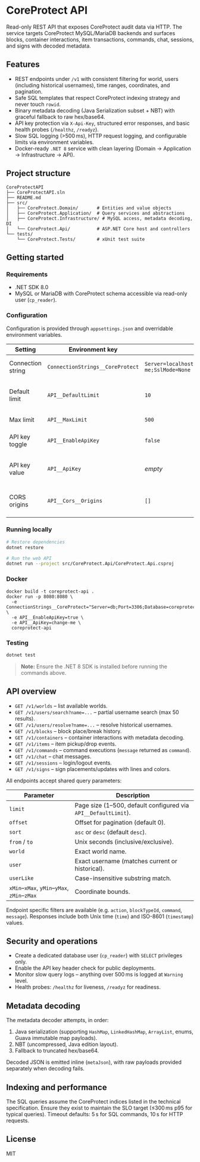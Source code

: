 # CoreProtect API

Read-only REST API that exposes CoreProtect audit data via HTTP. The service targets CoreProtect MySQL/MariaDB backends and surfaces blocks, container interactions, item transactions, commands, chat, sessions, and signs with decoded metadata.

## Features

* REST endpoints under `/v1` with consistent filtering for world, users (including historical usernames), time ranges, coordinates, and pagination.
* Safe SQL templates that respect CoreProtect indexing strategy and never touch `rowid`.
* Binary metadata decoding (Java Serialization subset + NBT) with graceful fallback to raw hex/base64.
* API key protection via `X-Api-Key`, structured error responses, and basic health probes (`/healthz`, `/readyz`).
* Slow SQL logging (>500 ms), HTTP request logging, and configurable limits via environment variables.
* Docker-ready `.NET 8` service with clean layering (Domain → Application → Infrastructure → API).

## Project structure

```
CoreProtectAPI
├── CoreProtectAPI.sln
├── README.md
├── src/
│   ├── CoreProtect.Domain/       # Entities and value objects
│   ├── CoreProtect.Application/  # Query services and abstractions
│   ├── CoreProtect.Infrastructure/ # MySQL access, metadata decoding, DI
│   └── CoreProtect.Api/          # ASP.NET Core host and controllers
└── tests/
    └── CoreProtect.Tests/        # xUnit test suite
```

## Getting started

### Requirements

* .NET SDK 8.0
* MySQL or MariaDB with CoreProtect schema accessible via read-only user (`cp_reader`).

### Configuration

Configuration is provided through `appsettings.json` and overridable environment variables.

| Setting | Environment key | Default | Description |
| ------- | ---------------- | ------- | ----------- |
| Connection string | `ConnectionStrings__CoreProtect` | `Server=localhost;Port=3306;Database=coreprotect;Uid=cp_reader;Pwd=change-me;SslMode=None` | CoreProtect database connection. |
| Default limit | `API__DefaultLimit` | `10` | Default page size when `limit` is omitted. |
| Max limit | `API__MaxLimit` | `500` | Maximum allowed `limit`. |
| API key toggle | `API__EnableApiKey` | `false` | Enables header based authentication. |
| API key value | `API__ApiKey` | _empty_ | Value compared against `X-Api-Key`. |
| CORS origins | `API__Cors__Origins` | `[]` | Comma-separated list of allowed origins. |

### Running locally

```bash
# Restore dependencies
dotnet restore

# Run the web API
dotnet run --project src/CoreProtect.Api/CoreProtect.Api.csproj
```

### Docker

```
docker build -t coreprotect-api .
docker run -p 8080:8080 \
  -e ConnectionStrings__CoreProtect="Server=db;Port=3306;Database=coreprotect;Uid=cp_reader;Pwd=secret;SslMode=None" \
  -e API__EnableApiKey=true \
  -e API__ApiKey=change-me \
  coreprotect-api
```

### Testing

```bash
dotnet test
```

> **Note:** Ensure the .NET 8 SDK is installed before running the commands above.

## API overview

* `GET /v1/worlds` – list available worlds.
* `GET /v1/users/search?name=...` – partial username search (max 50 results).
* `GET /v1/users/resolve?name=...` – resolve historical usernames.
* `GET /v1/blocks` – block place/break history.
* `GET /v1/containers` – container interactions with metadata decoding.
* `GET /v1/items` – item pickup/drop events.
* `GET /v1/commands` – command executions (`message` returned as `command`).
* `GET /v1/chat` – chat messages.
* `GET /v1/sessions` – login/logout events.
* `GET /v1/signs` – sign placements/updates with lines and colors.

All endpoints accept shared query parameters:

| Parameter | Description |
| --------- | ----------- |
| `limit` | Page size (1–500, default configured via `API__DefaultLimit`). |
| `offset` | Offset for pagination (default 0). |
| `sort` | `asc` or `desc` (default `desc`). |
| `from` / `to` | Unix seconds (inclusive/exclusive). |
| `world` | Exact world name. |
| `user` | Exact username (matches current or historical). |
| `userLike` | Case-insensitive substring match. |
| `xMin`–`xMax`, `yMin`–`yMax`, `zMin`–`zMax` | Coordinate bounds. |

Endpoint specific filters are available (e.g. `action`, `blockTypeId`, `command`, `message`). Responses include both Unix time (`time`) and ISO-8601 (`timestamp`) values.

## Security and operations

* Create a dedicated database user (`cp_reader`) with `SELECT` privileges only.
* Enable the API key header check for public deployments.
* Monitor slow query logs – anything over 500 ms is logged at `Warning` level.
* Health probes: `/healthz` for liveness, `/readyz` for readiness.

## Metadata decoding

The metadata decoder attempts, in order:

1. Java serialization (supporting `HashMap`, `LinkedHashMap`, `ArrayList`, enums, Guava immutable map payloads).
2. NBT (uncompressed, Java edition layout).
3. Fallback to truncated hex/base64.

Decoded JSON is emitted inline (`metaJson`), with raw payloads provided separately when decoding fails.

## Indexing and performance

The SQL queries assume the CoreProtect indices listed in the technical specification. Ensure they exist to maintain the SLO target (≤300 ms p95 for typical queries). Timeout defaults: 5 s for SQL commands, 10 s for HTTP requests.

## License

MIT
